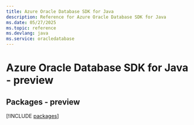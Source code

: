 ```yaml
---
title: Azure Oracle Database SDK for Java
description: Reference for Azure Oracle Database SDK for Java
ms.date: 05/27/2025
ms.topic: reference
ms.devlang: java
ms.service: oracledatabase
---
```

# Azure Oracle Database SDK for Java - preview
## Packages - preview
[!INCLUDE [packages](oracle-database-index.md)]